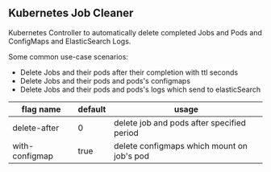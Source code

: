## Kubernetes Job Cleaner

Kubernetes Controller to automatically delete completed Jobs and Pods and ConfigMaps and ElasticSearch Logs.

Some common use-case scenarios:

* Delete Jobs and their pods after their completion with ttl seconds
* Delete Jobs and their pods and pods's configmaps
* Delete Jobs and their pods and pods's logs which send to elasticSearch

| flag name       | default | usage                                      |
| --------------- |---------|------------------------------------------- |
| delete-after    | 0       | delete job and pods after specified period |
| with-configmap  | true    | delete configmaps which mount on job's pod |



